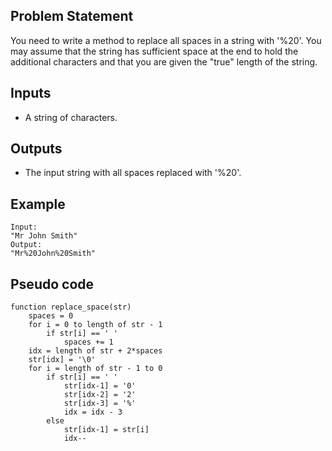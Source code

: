 ## Problem Statement
You need to write a method to replace all spaces in a string with '%20'. You may assume that the string has sufficient space at the end to hold the additional characters and that you are given the "true" length of the string. 
## Inputs
- A string of characters.

## Outputs
- The input string with all spaces replaced with '%20'.

## Example
``` 
Input:
"Mr John Smith"
Output:
"Mr%20John%20Smith"
``` 

## Pseudo code
```
function replace_space(str)
    spaces = 0
    for i = 0 to length of str - 1
        if str[i] == ' '
            spaces += 1
    idx = length of str + 2*spaces
    str[idx] = '\0'
    for i = length of str - 1 to 0
        if str[i] == ' '
            str[idx-1] = '0'
            str[idx-2] = '2'
            str[idx-3] = '%'
            idx = idx - 3
        else
            str[idx-1] = str[i]
            idx--
```